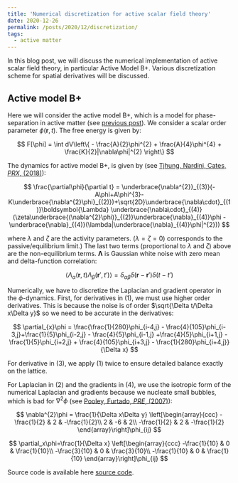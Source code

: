 ```yaml
---
title: 'Numerical discretization for active scalar field theory'
date: 2020-12-26
permalink: /posts/2020/12/discretization/
tags:
  - active matter
---
```


In this blog post, we will discuss the numerical implementation of active scalar field theory, in particular Active Model B+. Various discretization scheme for spatial derivatives will be discussed.

## Active model B+

Here we will consider the active model B+, which is a model for phase-separation in active matter (see [previous post]).
We consider a scalar order parameter $\phi(\mathbf{r},t)$. The free energy is given by:

$$ F[\phi] = \int dV\left\{ - \frac{A}{2}\phi^{2} + \frac{A}{4}\phi^{4} + \frac{K}{2}|\nabla\phi|^{2} \right\} $$

The dynamics for active model B+, is given by (see [Tjhung, Nardini, Cates, _PRX_, (2018)]):

$$ \frac{\partial\phi}{\partial t} = \underbrace{\nabla^{2}}_{(3)}(-A\phi+A\phi^{3}-K\underbrace{\nabla^{2}\phi}_{(2)})+\sqrt{2D}\underbrace{\nabla\cdot}_{(1)}\boldsymbol{\Lambda} \underbrace{\nabla\cdot}_{(4)}(\zeta\underbrace{(\nabla^{2}\phi)}_{(2)}\underbrace{\nabla}_{(4)}\phi - \underbrace{\nabla}_{(4)}(\lambda|\underbrace{\nabla}_{(4)}\phi|^{2})) $$

where $\lambda$ and $\zeta$ are the activity parameters. ($\lambda=\zeta=0$) corresponds to the passive/equilibrium limit.) The last two terms (proportional to $\lambda$ and $\zeta$) above are the non-equilibrium terms. $\boldsymbol{\Lambda}$ is Gaussian white noise with zero mean and delta-function correlation:

$$ \left<\Lambda_\alpha(\mathbf{r},t)\Lambda_\beta(\mathbf{r}',t')\right> = \delta_{\alpha\beta}\delta(\mathbf{r}-\mathbf{r}')\delta(t-t') $$

Numerically, we have to discretize the Laplacian and gradient operator in the $\phi$-dynamics. First, for derivatives in (1), we must use higher order derivatives. This is because the noise is of order $\sqrt{\Delta t/\Delta x\Delta y}$ so we need to be accurate in the derivatives:

$$ \partial_{x}\phi = \frac{\frac{1}{280}\phi_{i-4,j} - \frac{4}{105}\phi_{i-3,j}+\frac{1}{5}\phi_{i-2,j} - \frac{4}{5}\phi_{i-1,j} +\frac{4}{5}\phi_{i+1,j} - \frac{1}{5}\phi_{i+2,j} + \frac{4}{105}\phi_{i+3,j} - \frac{1}{280}\phi_{i+4,j}}{\Delta x} $$

For derivative in (3), we apply (1) twice to ensure detailed balance exactly on the lattice.

For Laplacian in (2) and the gradients in (4), we use the isotropic form of the numerical Laplacian and gradients because we nucleate small bubbles, which is bad for $\nabla^2\phi$ (see [Pooley, Furtado, _PRE_, (2007)]):

$$ \nabla^{2}\phi = \frac{1}{\Delta x\Delta y} \left[\begin{array}{ccc}
-\frac{1}{2} & 2 & -\frac{1}{2}\\
2 & -6 & 2\\
-\frac{1}{2} & 2 & -\frac{1}{2}
\end{array}\right]\phi_{ij} $$

$$ \partial_x\phi=\frac{1}{\Delta x} \left[\begin{array}{ccc}
-\frac{1}{10} & 0 & \frac{1}{10}\\
-\frac{3}{10} & 0 & \frac{3}{10}\\
-\frac{1}{10} & 0 & \frac{1}{10}
\end{array}\right]\phi_{ij} $$

Source code is available here [source code].

[previous post]: https://elsentjhung.github.io/posts/2019/04/active/
[Tjhung, Nardini, Cates, _PRX_, (2018)]: https://journals.aps.org/prx/abstract/10.1103/PhysRevX.8.031080
[Pooley, Furtado, _PRE_, (2007)]: https://journals.aps.org/pre/abstract/10.1103/PhysRevE.77.046702
[source code]: https://github.com/elsentjhung/active-model-B-plus
